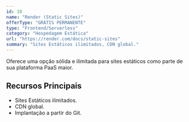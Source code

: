 ```yaml
---
id: 18
name: "Render (Static Sites)"
offerType: "GRÁTIS PERMANENTE"
type: "Frontend/Serverless"
category: "Hospedagem Estática"
url: "https://render.com/docs/static-sites"
summary: "Sites Estáticos ilimitados, CDN global."
---
```


Oferece uma opção sólida e ilimitada para sites estáticos como parte de sua plataforma PaaS maior.

## Recursos Principais

- Sites Estáticos ilimitados.
- CDN global.
- Implantação a partir do Git.
